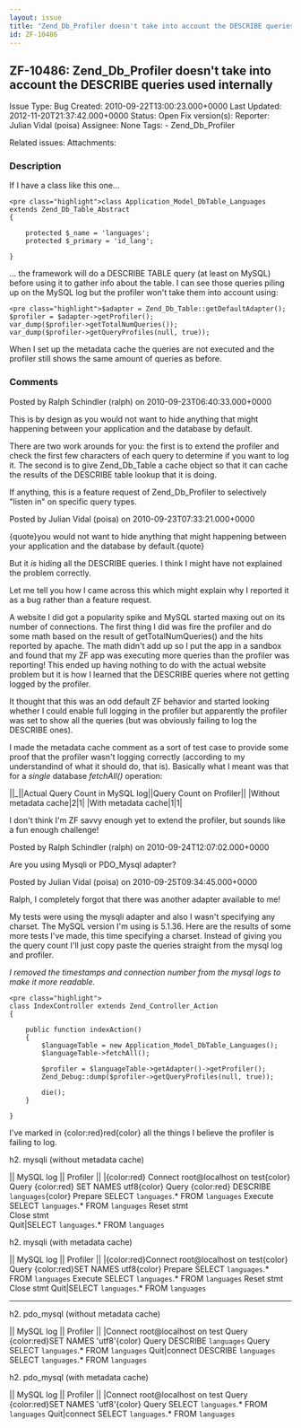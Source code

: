 ```yaml
---
layout: issue
title: "Zend_Db_Profiler doesn't take into account the DESCRIBE queries used internally"
id: ZF-10486
---
```


ZF-10486: Zend\_Db\_Profiler doesn't take into account the DESCRIBE queries used internally
-------------------------------------------------------------------------------------------

 Issue Type: Bug Created: 2010-09-22T13:00:23.000+0000 Last Updated: 2012-11-20T21:37:42.000+0000 Status: Open Fix version(s): 
 Reporter:  Julian Vidal (poisa)  Assignee:  None  Tags: - Zend\_Db\_Profiler
 
 Related issues: 
 Attachments: 
### Description

If I have a class like this one...

 
    <pre class="highlight">class Application_Model_DbTable_Languages extends Zend_Db_Table_Abstract
    {
    
        protected $_name = 'languages';
        protected $_primary = 'id_lang';
    
    }

... the framework will do a DESCRIBE TABLE query (at least on MySQL) before using it to gather info about the table. I can see those queries piling up on the MySQL log but the profiler won't take them into account using:

 
    <pre class="highlight">$adapter = Zend_Db_Table::getDefaultAdapter();
    $profiler = $adapter->getProfiler();
    var_dump($profiler->getTotalNumQueries());
    var_dump($profiler->getQueryProfiles(null, true));

When I set up the metadata cache the queries are not executed and the profiler still shows the same amount of queries as before.

 

 

### Comments

Posted by Ralph Schindler (ralph) on 2010-09-23T06:40:33.000+0000

This is by design as you would not want to hide anything that might happening between your application and the database by default.

There are two work arounds for you: the first is to extend the profiler and check the first few characters of each query to determine if you want to log it. The second is to give Zend\_Db\_Table a cache object so that it can cache the results of the DESCRIBE table lookup that it is doing.

If anything, this is a feature request of Zend\_Db\_Profiler to selectively "listen in" on specific query types.

 

 

Posted by Julian Vidal (poisa) on 2010-09-23T07:33:21.000+0000

{quote}you would not want to hide anything that might happening between your application and the database by default.{quote}

But it _is_ hiding all the DESCRIBE queries. I think I might have not explained the problem correctly.

Let me tell you how I came across this which might explain why I reported it as a bug rather than a feature request.

A website I did got a popularity spike and MySQL started maxing out on its number of connections. The first thing I did was fire the profiler and do some math based on the result of getTotalNumQueries() and the hits reported by apache. The math didn't add up so I put the app in a sandbox and found that my ZF app was executing more queries than the profiler was reporting! This ended up having nothing to do with the actual website problem but it is how I learned that the DESCRIBE queries where not getting logged by the profiler.

It thought that this was an odd default ZF behavior and started looking whether I could enable full logging in the profiler but apparently the profiler was set to show all the queries (but was obviously failing to log the DESCRIBE ones).

I made the metadata cache comment as a sort of test case to provide some proof that the profiler wasn't logging correctly (according to my understandind of what it should do, that is). Basically what I meant was that for a _single_ database _fetchAll()_ operation:

||\_||Actual Query Count in MySQL log||Query Count on Profiler|| |Without metadata cache|2|1| |With metadata cache|1|1|

I don't think I'm ZF savvy enough yet to extend the profiler, but sounds like a fun enough challenge!

 

 

Posted by Ralph Schindler (ralph) on 2010-09-24T12:07:02.000+0000

Are you using Mysqli or PDO\_Mysql adapter?

 

 

Posted by Julian Vidal (poisa) on 2010-09-25T09:34:45.000+0000

Ralph, I completely forgot that there was another adapter available to me!

My tests were using the mysqli adapter and also I wasn't specifying any charset. The MySQL version I'm using is 5.1.36. Here are the results of some more tests I've made, this time specifying a charset. Instead of giving you the query count I'll just copy paste the queries straight from the mysql log and profiler.

_I removed the timestamps and connection number from the mysql logs to make it more readable._

 
    <pre class="highlight">
    class IndexController extends Zend_Controller_Action
    {
    
        public function indexAction()
        {
            $languageTable = new Application_Model_DbTable_Languages();
            $languageTable->fetchAll();
    
            $profiler = $languageTable->getAdapter()->getProfiler();
            Zend_Debug::dump($profiler->getQueryProfiles(null, true));
    
            die();
        }
    
    }


I've marked in {color:red}red{color} all the things I believe the profiler is failing to log.

h2. mysqli (without metadata cache)

|| MySQL log || Profiler || |{color:red} Connect root@localhost on test{color} Query {color:red} SET NAMES utf8{color} Query {color:red} DESCRIBE `languages`{color} Prepare SELECT `languages`.\* FROM `languages` Execute SELECT `languages`.\* FROM `languages` Reset stmt  
 Close stmt  
 Quit|SELECT `languages`.\* FROM `languages`

h2. mysqli (with metadata cache)

|| MySQL log || Profiler || |{color:red}Connect root@localhost on test{color} Query {color:red}SET NAMES utf8{color} Prepare SELECT `languages`.\* FROM `languages` Execute SELECT `languages`.\* FROM `languages` Reset stmt Close stmt Quit|SELECT `languages`.\* FROM `languages`

- - - - - -

h2. pdo\_mysql (without metadata cache)

|| MySQL log || Profiler || |Connect root@localhost on test Query {color:red}SET NAMES 'utf8'{color} Query DESCRIBE `languages` Query SELECT `languages`.\* FROM `languages` Quit|connect DESCRIBE `languages` SELECT `languages`.\* FROM `languages`

h2. pdo\_mysql (with metadata cache)

|| MySQL log || Profiler || |Connect root@localhost on test Query {color:red}SET NAMES 'utf8'{color} Query SELECT `languages`.\* FROM `languages` Quit|connect SELECT `languages`.\* FROM `languages`

 

 